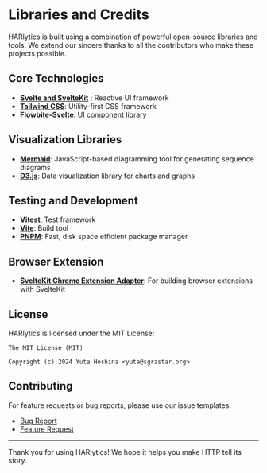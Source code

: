 # Libraries and Credits

HARlytics is built using a combination of powerful open-source libraries and tools. We extend our sincere thanks to all the contributors who make these projects possible.

## Core Technologies

- **[Svelte and SvelteKit](https://svelte.dev/)** : Reactive UI framework
- **[Tailwind CSS](https://tailwindcss.com/)**: Utility-first CSS framework
- **[Flowbite-Svelte](https://flowbite-svelte.com/)**: UI component library

## Visualization Libraries

- **[Mermaid](https://mermaid-js.github.io/)**: JavaScript-based diagramming tool for generating sequence diagrams
- **[D3.js](https://d3js.org/)**: Data visualization library for charts and graphs

## Testing and Development

- **[Vitest](https://vitest.dev/)**: Test framework
- **[Vite](https://vitejs.dev/)**: Build tool
- **[PNPM](https://pnpm.io/)**: Fast, disk space efficient package manager

## Browser Extension

- **[SvelteKit Chrome Extension Adapter](https://github.com/michmich112/sveltekit-adapter-chrome-extension)**: For building browser extensions with SvelteKit

## License

HARlytics is licensed under the MIT License:

```
The MIT License (MIT)

Copyright (c) 2024 Yuta Hoshina <yuta@sgrastar.org>
```

## Contributing

<!-- We welcome contributions from the community! If you'd like to contribute, please check out our [GitHub repository](https://github.com/sgrastar/HARlytics) and submit a pull request. -->

For feature requests or bug reports, please use our issue templates:
- [Bug Report](https://github.com/sgrastar/HARlytics/issues/new?template=issue_template_bug_report.yml)
- [Feature Request](https://github.com/sgrastar/HARlytics/issues/new?template=issue_template_feature_request.yml)

---

Thank you for using HARlytics! We hope it helps you make HTTP tell its story.